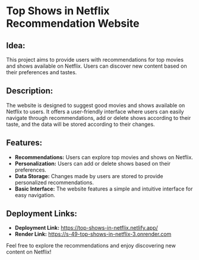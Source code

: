 # Top Shows in Netflix Recommendation Website

## Idea:
This project aims to provide users with recommendations for top movies and shows available on Netflix. Users can discover new content based on their preferences and tastes.

## Description:
The website is designed to suggest good movies and shows available on Netflix to users. It offers a user-friendly interface where users can easily navigate through recommendations, add or delete shows according to their taste, and the data will be stored according to their changes.

## Features:
- **Recommendations:** Users can explore top movies and shows on Netflix.
- **Personalization:** Users can add or delete shows based on their preferences.
- **Data Storage:** Changes made by users are stored to provide personalized recommendations.
- **Basic Interface:** The website features a simple and intuitive interface for easy navigation.

## Deployment Links:
- **Deployment Link:**  https://top-shows-in-netflix.netlify.app/
- **Render Link:**  https://s-49-top-shows-in-netflix-3.onrender.com



Feel free to explore the recommendations and enjoy discovering new content on Netflix!
